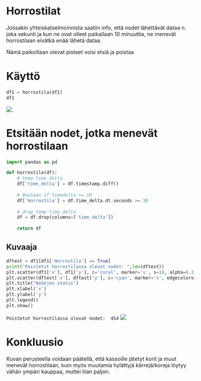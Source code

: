 Horrostilat
=

Jossakin yhteiskatselmoinnista saatiin info, että nodet lähettävät dataa n. joka sekunti ja kun ne ovat olleet paikallaan 10 minuuttia, ne menevät horrostilaan eivätkä enää lähetä dataa.

Nämä paikoillaan olevat pisteet voisi etsiä ja poistaa

# Käyttö
```python
df1 = horrostila(df1)
df1
```
![](https://gitlab.dclabra.fi/wiki/uploads/upload_35984aa0e4a2dd433972ebab07136540.png)

# Etsitään nodet, jotka menevät horrostilaan
```python
import pandas as pd

def horrostila(df):
    # temp time_delta
    df['time_delta'] = df.timestamp.diff()
    
    # Boolean if timedelta >= 10
    df['Horrostila'] = df.time_delta.dt.seconds >= 10
    
    # drop temp time_delta
    df = df.drop(columns=['time_delta'])
    
    return df
```    

## Kuvaaja
```python
dftest = df1[df1['Horrostila'] == True]
print("Poistetut horrostilassa olevat nodet: ",len(dftest))
plt.scatter(df1['x'], df1['y'], c='coral', marker='s', s=10, alpha=0.3, label="Normaalit")
plt.scatter(dftest['x'], dftest['y'], c='cyan', marker='s', edgecolors="black",  s=10, alpha=0.3, label="Horrostilassa")
plt.title("Nodejen status")
plt.xlabel('x')
plt.ylabel('y')
plt.legend()
plt.show()
```
```Poistetut horrostilassa olevat nodet:  454```
![](https://gitlab.dclabra.fi/wiki/uploads/upload_ff9d8c4c5dc6d6610ff570b135258847.png)

# Konkluusio

Kuvan perusteella voidaan päätellä, että kassoille jätetyt korit ja muut menevät horrostilaan, kuin myös muutamia hylättyjä kärrejä/koreja löytyy vähän ympäri kauppaa, muttei liian paljon.
